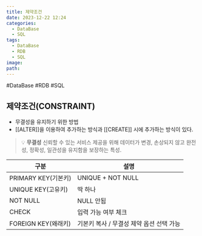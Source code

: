 ```yaml
---
title: 제약조건
date: 2023-12-22 12:24
categories:
  - DataBase
  - SQL
tags:
  - DataBase
  - RDB
  - SQL
image: 
path:
---
```

#DataBase #RDB #SQL 

## 제약조건(CONSTRAINT)

- 무결성을 유지하기 위한 방법
- [[ALTER]]을 이용하여 추가하는 방식과 [[CREATE]] 시에 추가하는 방식이 있다.

>💡 **무결성**
 신뢰할 수 있는 서비스 제공을 위해 데이터가 변경, 손상되지 않고 완전성, 정확성, 일관성을 유지함을 보장하는 특성.

|구분|설명|
|---|---|
|PRIMARY KEY(기본키)|UNIQUE + NOT NULL|
|UNIQUE KEY(고유키)|딱 하나|
|NOT NULL|NULL 안됨|
|CHECK|입력 가능 여부 체크|
|FOREIGN KEY(왜래키)|기본키 복사 / 무결성 제약 옵션 선택 가능|
